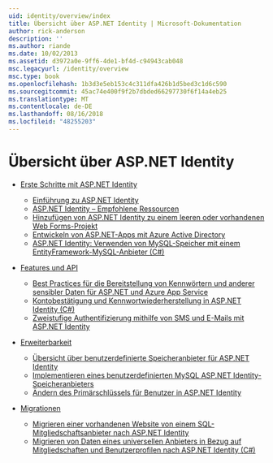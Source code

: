 ```yaml
---
uid: identity/overview/index
title: Übersicht über ASP.NET Identity | Microsoft-Dokumentation
author: rick-anderson
description: ''
ms.author: riande
ms.date: 10/02/2013
ms.assetid: d3972a0e-9ff6-4de1-bf4d-c94943cab048
msc.legacyurl: /identity/overview
msc.type: book
ms.openlocfilehash: 1b3d3e5eb153c4c311dfa426b1d5bed3c1d6c590
ms.sourcegitcommit: 45ac74e400f9f2b7dbded66297730f6f14a4eb25
ms.translationtype: MT
ms.contentlocale: de-DE
ms.lasthandoff: 08/16/2018
ms.locfileid: "48255203"
---
```

<a name="aspnet-identity-overview"></a>Übersicht über ASP.NET Identity
====================
- [Erste Schritte mit ASP.NET Identity](getting-started/index.md)

    - [Einführung zu ASP.NET Identity](getting-started/introduction-to-aspnet-identity.md)
    - [ASP.NET Identity – Empfohlene Ressourcen](getting-started/aspnet-identity-recommended-resources.md)
    - [Hinzufügen von ASP.NET Identity zu einem leeren oder vorhandenen Web Forms-Projekt](getting-started/adding-aspnet-identity-to-an-empty-or-existing-web-forms-project.md)
    - [Entwickeln von ASP.NET-Apps mit Azure Active Directory](getting-started/developing-aspnet-apps-with-windows-azure-active-directory.md)
    - [ASP.NET Identity: Verwenden von MySQL-Speicher mit einem EntityFramework-MySQL-Anbieter (C#)](getting-started/aspnet-identity-using-mysql-storage-with-an-entityframework-mysql-provider.md)
- [Features und API](features-api/index.md)

    - [Best Practices für die Bereitstellung von Kennwörtern und anderer sensibler Daten für ASP.NET und Azure App Service](features-api/best-practices-for-deploying-passwords-and-other-sensitive-data-to-aspnet-and-azure.md)
    - [Kontobestätigung und Kennwortwiederherstellung in ASP.NET Identity (C#)](features-api/account-confirmation-and-password-recovery-with-aspnet-identity.md)
    - [Zweistufige Authentifizierung mithilfe von SMS und E-Mails mit ASP.NET Identity](features-api/two-factor-authentication-using-sms-and-email-with-aspnet-identity.md)
- [Erweiterbarkeit](extensibility/index.md)

    - [Übersicht über benutzerdefinierte Speicheranbieter für ASP.NET Identity](extensibility/overview-of-custom-storage-providers-for-aspnet-identity.md)
    - [Implementieren eines benutzerdefinierten MySQL ASP.NET Identity-Speicheranbieters](extensibility/implementing-a-custom-mysql-aspnet-identity-storage-provider.md)
    - [Ändern des Primärschlüssels für Benutzer in ASP.NET Identity](extensibility/change-primary-key-for-users-in-aspnet-identity.md)
- [Migrationen](migrations/index.md)

    - [Migrieren einer vorhandenen Website von einem SQL-Mitgliedschaftsanbieter nach ASP.NET Identity](migrations/migrating-an-existing-website-from-sql-membership-to-aspnet-identity.md)
    - [Migrieren von Daten eines universellen Anbieters in Bezug auf Mitgliedschaften und Benutzerprofilen nach ASP.NET Identity (C#)](migrations/migrating-universal-provider-data-for-membership-and-user-profiles-to-aspnet-identity.md)
